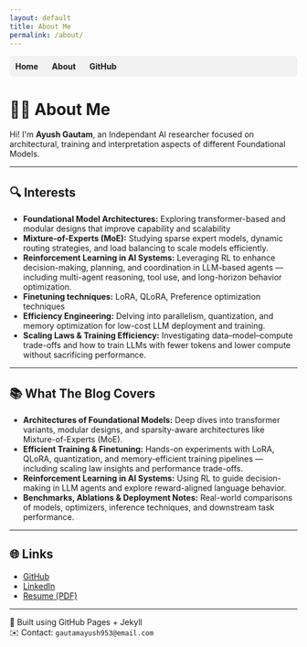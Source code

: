 ```yaml
---
layout: default
title: About Me
permalink: /about/
---
```


<style>
.navbar {
  background-color: #f2f2f2;
  padding: 10px;
  margin-bottom: 30px;
  border-radius: 8px;
}
.navbar a {
  margin-right: 20px;
  text-decoration: none;
  font-weight: bold;
}
</style>

<div class="navbar">
  <a href="/">Home</a>
  <a href="/about/">About</a>
  <a href="https://github.com/Ayush-Gautam-25" target="_blank">GitHub</a>
</div>


# 👨‍💻 About Me

Hi! I'm **Ayush Gautam**, an Independant AI researcher focused on architectural, training and interpretation aspects of different Foundational Models.

---

## 🔍 Interests
- **Foundational Model Architectures:** Exploring transformer-based and modular designs that improve capability and scalability
- **Mixture-of-Experts (MoE):** Studying sparse expert models, dynamic routing strategies, and load balancing to scale models efficiently.
- **Reinforcement Learning in AI Systems:** Leveraging RL to enhance decision-making, planning, and coordination in LLM-based agents — including multi-agent reasoning, tool use, and long-horizon behavior optimization.
- **Finetuning techniques:** LoRA, QLoRA, Preference optimization techniques
- **Efficiency Engineering:** Delving into parallelism, quantization, and memory optimization for low-cost LLM deployment and training.
- **Scaling Laws & Training Efficiency:** Investigating data–model–compute trade-offs and how to train LLMs with fewer tokens and lower compute without sacrificing performance.

---

## 📚 What The Blog Covers
-  **Architectures of Foundational Models:** Deep dives into transformer variants, modular designs, and sparsity-aware architectures like Mixture-of-Experts (MoE).
- **Efficient Training & Finetuning:** Hands-on experiments with LoRA, QLoRA, quantization, and memory-efficient training pipelines — including scaling law insights and performance trade-offs.
- **Reinforcement Learning in AI Systems:** Using RL to guide decision-making in LLM agents and explore reward-aligned language behavior.
- **Benchmarks, Ablations & Deployment Notes:** Real-world comparisons of models, optimizers, inference techniques, and downstream task performance.


---

## 🌐 Links

- [GitHub](https://github.com/Ayush-Gautam-25)
- [LinkedIn](www.linkedin.com/in/ayush-gautam-904b0724b)
- [Resume (PDF)](https://yourdomain.com/resume.pdf)

---

🧠 Built using GitHub Pages + Jekyll  
✉️ Contact: `gautamayush953@email.com`
